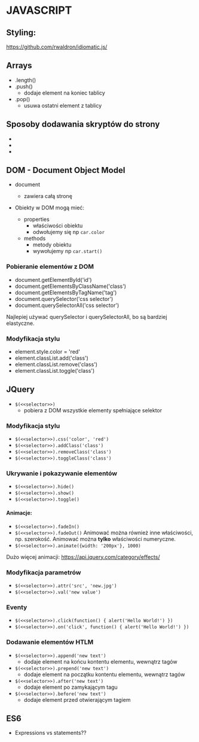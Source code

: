# JAVASCRIPT

## Styling:
https://github.com/rwaldron/idiomatic.js/


## Arrays
- .length()
- .push()
    - dodaje element na koniec tablicy
- .pop()
    - usuwa ostatni element z tablicy


## Sposoby dodawania skryptów do strony
- <body onload="alert('Hello World!')">
- <script> alert('Hello World!') </script>
- <script src="script.js"></script>


## DOM - Document Object Model

- document
    - zawiera całą stronę
    
- Obiekty w DOM mogą mieć:
    - properties
        - właściwości obiektu
        - odwołujemy się np `car.color`
    - methods
        - metody obiektu
        - wywołujemy np `car.start()`

### Pobieranie elementów z DOM
- document.getElementById('id')
- document.getElementsByClassName('class')
- document.getElementsByTagName('tag')
- document.querySelector('css selector')
- document.querySelectorAll('css selector')

Najlepiej używać querySelector i querySelectorAll, bo są bardziej elastyczne.


### Modyfikacja stylu

- element.style.color = 'red'
- element.classList.add('class')
- element.classList.remove('class')
- element.classList.toggle('class')

## JQuery

- `$(<<selector>>)`
    - pobiera z DOM wszystkie elementy spełniające selektor

### Modyfikacja stylu
- `$(<<selector>>).css('color', 'red')`
- `$(<<selector>>).addClass('class')`
- `$(<<selector>>).removeClass('class')`
- `$(<<selector>>).toggleClass('class')`

### Ukrywanie i pokazywanie elementów
- `$(<<selector>>).hide()`
- `$(<<selector>>).show()`
- `$(<<selector>>).toggle()`

#### Animacje: 
- `$(<<selector>>).fadeIn()`
- `$(<<selector>>).fadeOut()`
Animować można również inne właściwości, np. szerokość.
Animować można **tylko** właściwości numeryczne.
- `$(<<selector>>).animate({width: '200px'}, 1000)`

Dużo więcej animacji: https://api.jquery.com/category/effects/


### Modyfikacja parametrów
- `$(<<selector>>).attr('src', 'new.jpg')`
- `$(<<selector>>).val('new value')`

### Eventy
- `$(<<selector>>).click(function() { alert('Hello World!') })`
- `$(<<selector>>).on('click', function() { alert('Hello World!') })`

### Dodawanie elementów HTLM
- `$(<<selector>>).append('new text')`
    - dodaje element na końcu kontentu elementu, wewnątrz tagów
- `$(<<selector>>).prepend('new text')`
    - dodaje element na początku kontentu elementu, wewnątrz tagów
- `$(<<selector>>).after('new text')`
    - dodaje element po zamykającym tagu
- `$(<<selector>>).before('new text')`
    - dodaje element przed otwierającym tagiem


## ES6

- Expressions vs statements??
